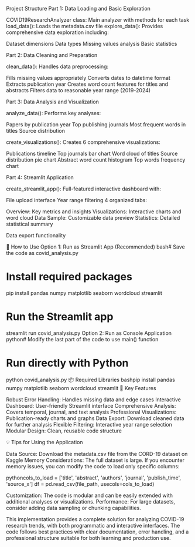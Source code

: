  Project Structure
Part 1: Data Loading and Basic Exploration

COVID19ResearchAnalyzer class: Main analyzer with methods for each task
load_data(): Loads the metadata.csv file
explore_data(): Provides comprehensive data exploration including:

Dataset dimensions
Data types
Missing values analysis
Basic statistics



Part 2: Data Cleaning and Preparation

clean_data(): Handles data preprocessing:

Fills missing values appropriately
Converts dates to datetime format
Extracts publication year
Creates word count features for titles and abstracts
Filters data to reasonable year range (2019-2024)



Part 3: Data Analysis and Visualization

analyze_data(): Performs key analyses:

Papers by publication year
Top publishing journals
Most frequent words in titles
Source distribution


create_visualizations(): Creates 6 comprehensive visualizations:

Publications timeline
Top journals bar chart
Word cloud of titles
Source distribution pie chart
Abstract word count histogram
Top words frequency chart



Part 4: Streamlit Application

create_streamlit_app(): Full-featured interactive dashboard with:

File upload interface
Year range filtering
4 organized tabs:

Overview: Key metrics and insights
Visualizations: Interactive charts and word cloud
Data Sample: Customizable data preview
Statistics: Detailed statistical summary


Data export functionality



🚀 How to Use
Option 1: Run as Streamlit App (Recommended)
bash# Save the code as covid_analysis.py
# Install required packages
pip install pandas numpy matplotlib seaborn wordcloud streamlit

# Run the Streamlit app
streamlit run covid_analysis.py
Option 2: Run as Console Application
python# Modify the last part of the code to use main() function
# Run directly with Python
python covid_analysis.py
📦 Required Libraries
bashpip install pandas numpy matplotlib seaborn wordcloud streamlit
🎯 Key Features

Robust Error Handling: Handles missing data and edge cases
Interactive Dashboard: User-friendly Streamlit interface
Comprehensive Analysis: Covers temporal, journal, and text analysis
Professional Visualizations: Publication-ready charts and graphs
Data Export: Download cleaned data for further analysis
Flexible Filtering: Interactive year range selection
Modular Design: Clean, reusable code structure

💡 Tips for Using the Application

Data Source: Download the metadata.csv file from the CORD-19 dataset on Kaggle
Memory Considerations: The full dataset is large. If you encounter memory issues, you can modify the code to load only specific columns:

pythoncols_to_load = ['title', 'abstract', 'authors', 'journal', 'publish_time', 'source_x']
df = pd.read_csv(file_path, usecols=cols_to_load)

Customization: The code is modular and can be easily extended with additional analyses or visualizations.
Performance: For large datasets, consider adding data sampling or chunking capabilities.

This implementation provides a complete solution for analyzing COVID-19 research trends, with both programmatic and interactive interfaces. The code follows best practices with clear documentation, error handling, and a professional structure suitable for both learning and production use.